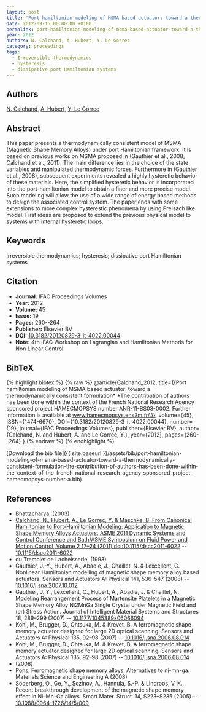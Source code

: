 ```yaml
---
layout: post
title: "Port hamiltonian modeling of MSMA based actuator: toward a thermodynamically consistent formulation* *The contribution of authors has been done within the context of the French National Research Agency sponsored project HAMECMOPSYS number ANR-11-BS03-0002. Further information is available at www.hamecmopsys.ens2m.fr/."
date: 2012-09-15 00:00:00 +0100
permalink: port-hamiltonian-modeling-of-msma-based-actuator-toward-a-thermodynamically-consistent-formulation-the-contribution-of-authors-has-been-done-within-the-context-of-the-french-national-research-agency-sponsored-project-hamecmopsys-number-a
year: 2012
authors: N. Calchand, A. Hubert, Y. Le Gorrec
category: proceedings
tags:
  - Irreversible thermodynamics
  - hysteresis
  - dissipative port Hamiltonian systems
---
```

 
## Authors
[N. Calchand](authors/nandish-calchand), [A. Hubert](authors/arnaud-hubert), [Y. Le Gorrec](authors/yann-le-gorrec)
 
## Abstract
This paper presents a thermodynamically consistent model of MSMA (Magnetic Shape Memory Alloys) under port Hamiltonian framework. It is based on previous works on MSMA proposed in (Gauthier et al., 2008; Calchand et al., 2011). The main difference lies in the choice of the state variables and manipulated thermodynamic forces. Furthermore in (Gauthier et al., 2008), subsequent experiments revealed a highly hysteretic behavior of these materials. Here, the simplified hysteretic behavior is incorporated into the port-hamiltonian model to obtain a finer and more precise model. Such modeling will allow the use of a wide range of energy based methods to design the associated control system. The paper ends with some extensions to more complex hysterestic phenomena by using Preisach like model. First ideas are proposed to extend the previous physical model to systems with internal hysteretic loops.
 
## Keywords
Irreversible thermodynamics; hysteresis; dissipative port Hamiltonian systems
 
## Citation
- **Journal:** IFAC Proceedings Volumes
- **Year:** 2012
- **Volume:** 45
- **Issue:** 19
- **Pages:** 260--264
- **Publisher:** Elsevier BV
- **DOI:** [10.3182/20120829-3-it-4022.00044](https://doi.org/10.3182/20120829-3-it-4022.00044)
- **Note:** 4th IFAC Workshop on Lagrangian and Hamiltonian Methods for Non Linear Control
 
## BibTeX
{% highlight bibtex %}
{% raw %}
@article{Calchand_2012,
  title={{Port hamiltonian modeling of MSMA based actuator: toward a thermodynamically consistent formulation* *The contribution of authors has been done within the context of the French National Research Agency sponsored project HAMECMOPSYS number ANR-11-BS03-0002. Further information is available at www.hamecmopsys.ens2m.fr/.}},
  volume={45},
  ISSN={1474-6670},
  DOI={10.3182/20120829-3-it-4022.00044},
  number={19},
  journal={IFAC Proceedings Volumes},
  publisher={Elsevier BV},
  author={Calchand, N. and Hubert, A. and Le Gorrec, Y.},
  year={2012},
  pages={260--264}
}
{% endraw %}
{% endhighlight %}
 
[Download the bib file]({{ site.baseurl }}/assets/bib/port-hamiltonian-modeling-of-msma-based-actuator-toward-a-thermodynamically-consistent-formulation-the-contribution-of-authors-has-been-done-within-the-context-of-the-french-national-research-agency-sponsored-project-hamecmopsys-number-a.bib)
 
## References
- Bhattacharya, (2003)
- [Calchand, N., Hubert, A., Le Gorrec, Y. & Maschke, B. From Canonical Hamiltonian to Port-Hamiltonian Modeling: Application to Magnetic Shape Memory Alloys Actuators. ASME 2011 Dynamic Systems and Control Conference and Bath/ASME Symposium on Fluid Power and Motion Control, Volume 2 17–24 (2011) doi:10.1115/dscc2011-6022](from-canonical-hamiltonian-to-port-hamiltonian-modeling-application-to-magnetic-shape-memory-alloys-actuators) -- [10.1115/dscc2011-6022](https://doi.org/10.1115/dscc2011-6022)
- du Tremolet de Lacheisserie, (1993)
- Gauthier, J.-Y., Hubert, A., Abadie, J., Chaillet, N. & Lexcellent, C. Nonlinear Hamiltonian modelling of magnetic shape memory alloy based actuators. Sensors and Actuators A: Physical 141, 536–547 (2008) -- [10.1016/j.sna.2007.10.012](https://doi.org/10.1016/j.sna.2007.10.012)
- Gauthier, J. Y., Lexcellent, C., Hubert, A., Abadie, J. & Chaillet, N. Modeling Rearrangement Process of Martensite Platelets in a Magnetic Shape Memory Alloy Ni2MnGa Single Crystal under Magnetic Field and (or) Stress Action. Journal of Intelligent Material Systems and Structures 18, 289–299 (2007) -- [10.1177/1045389x06066094](https://doi.org/10.1177/1045389x06066094)
- Kohl, M., Brugger, D., Ohtsuka, M. & Krevet, B. A ferromagnetic shape memory actuator designed for large 2D optical scanning. Sensors and Actuators A: Physical 135, 92–98 (2007) -- [10.1016/j.sna.2006.08.014](https://doi.org/10.1016/j.sna.2006.08.014)
- Kohl, M., Brugger, D., Ohtsuka, M. & Krevet, B. A ferromagnetic shape memory actuator designed for large 2D optical scanning. Sensors and Actuators A: Physical 135, 92–98 (2007) -- [10.1016/j.sna.2006.08.014](https://doi.org/10.1016/j.sna.2006.08.014)
- (2008)
- Pons, Ferromagnetic shape memory alloys: Alternatives to ni-mn-ga. Materials Science and Engineering A (2008)
- Söderberg, O., Ge, Y., Sozinov, A., Hannula, S.-P. & Lindroos, V. K. Recent breakthrough development of the magnetic shape memory effect in Ni–Mn–Ga alloys. Smart Mater. Struct. 14, S223–S235 (2005) -- [10.1088/0964-1726/14/5/009](https://doi.org/10.1088/0964-1726/14/5/009)

